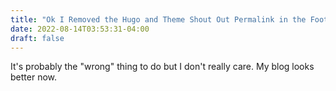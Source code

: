 ```yaml
---
title: "Ok I Removed the Hugo and Theme Shout Out Permalink in the Footer"
date: 2022-08-14T03:53:31-04:00
draft: false
---
```


It's probably the "wrong" thing to do but I don't really care. My blog looks better now.